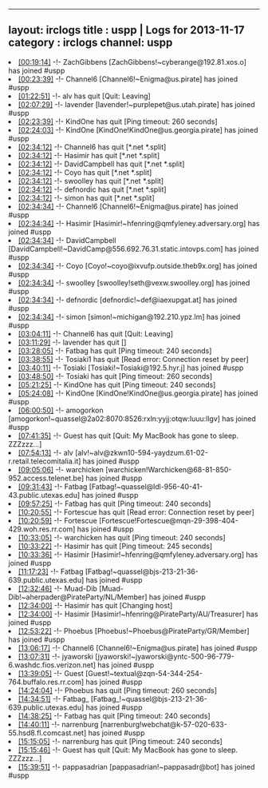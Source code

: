
---
layout: irclogs
title : uspp | Logs for 2013-11-17
category : irclogs
channel: uspp
---
<li class="logitem"><a href="#00:19:14" name="00:19:14" class="time">[00:19:14]</a> -!- <span class="join">ZachGibbens</span> [ZachGibbens!~cyberange@192.81.xos.o] has joined #uspp </li>
<li class="logitem"><a href="#00:23:39" name="00:23:39" class="time">[00:23:39]</a> -!- <span class="join">Channel6</span> [Channel6!~Enigma@us.pirate] has joined #uspp </li>
<li class="logitem"><a href="#01:22:51" name="01:22:51" class="time">[01:22:51]</a> -!- <span class="quit">alv</span> has quit [Quit: Leaving] </li>
<li class="logitem"><a href="#02:07:29" name="02:07:29" class="time">[02:07:29]</a> -!- <span class="join">lavender</span> [lavender!~purplepet@us.utah.pirate] has joined #uspp </li>
<li class="logitem"><a href="#02:23:39" name="02:23:39" class="time">[02:23:39]</a> -!- <span class="quit">KindOne</span> has quit [Ping timeout: 260 seconds] </li>
<li class="logitem"><a href="#02:24:03" name="02:24:03" class="time">[02:24:03]</a> -!- <span class="join">KindOne</span> [KindOne!KindOne@us.georgia.pirate] has joined #uspp </li>
<li class="logitem"><a href="#02:34:12" name="02:34:12" class="time">[02:34:12]</a> -!- <span class="quit">Channel6</span> has quit [*.net *.split] </li>
<li class="logitem"><a href="#02:34:12" name="02:34:12" class="time">[02:34:12]</a> -!- <span class="quit">Hasimir</span> has quit [*.net *.split] </li>
<li class="logitem"><a href="#02:34:12" name="02:34:12" class="time">[02:34:12]</a> -!- <span class="quit">DavidCampbell</span> has quit [*.net *.split] </li>
<li class="logitem"><a href="#02:34:12" name="02:34:12" class="time">[02:34:12]</a> -!- <span class="quit">Coyo</span> has quit [*.net *.split] </li>
<li class="logitem"><a href="#02:34:12" name="02:34:12" class="time">[02:34:12]</a> -!- <span class="quit">swoolley</span> has quit [*.net *.split] </li>
<li class="logitem"><a href="#02:34:12" name="02:34:12" class="time">[02:34:12]</a> -!- <span class="quit">defnordic</span> has quit [*.net *.split] </li>
<li class="logitem"><a href="#02:34:12" name="02:34:12" class="time">[02:34:12]</a> -!- <span class="quit">simon</span> has quit [*.net *.split] </li>
<li class="logitem"><a href="#02:34:34" name="02:34:34" class="time">[02:34:34]</a> -!- <span class="join">Channel6</span> [Channel6!~Enigma@us.pirate] has joined #uspp </li>
<li class="logitem"><a href="#02:34:34" name="02:34:34" class="time">[02:34:34]</a> -!- <span class="join">Hasimir</span> [Hasimir!~hfenring@qmfyleney.adversary.org] has joined #uspp </li>
<li class="logitem"><a href="#02:34:34" name="02:34:34" class="time">[02:34:34]</a> -!- <span class="join">DavidCampbell</span> [DavidCampbell!~DavidCamp@556.692.76.31.static.intovps.com] has joined #uspp </li>
<li class="logitem"><a href="#02:34:34" name="02:34:34" class="time">[02:34:34]</a> -!- <span class="join">Coyo</span> [Coyo!~coyo@ixvufp.outside.theb9x.org] has joined #uspp </li>
<li class="logitem"><a href="#02:34:34" name="02:34:34" class="time">[02:34:34]</a> -!- <span class="join">swoolley</span> [swoolley!seth@vexw.swoolley.org] has joined #uspp </li>
<li class="logitem"><a href="#02:34:34" name="02:34:34" class="time">[02:34:34]</a> -!- <span class="join">defnordic</span> [defnordic!~def@iaexupgat.at] has joined #uspp </li>
<li class="logitem"><a href="#02:34:34" name="02:34:34" class="time">[02:34:34]</a> -!- <span class="join">simon</span> [simon!~michigan@192.210.ypz.lm] has joined #uspp </li>
<li class="logitem"><a href="#03:04:11" name="03:04:11" class="time">[03:04:11]</a> -!- <span class="quit">Channel6</span> has quit [Quit: Leaving] </li>
<li class="logitem"><a href="#03:11:29" name="03:11:29" class="time">[03:11:29]</a> -!- <span class="quit">lavender</span> has quit [] </li>
<li class="logitem"><a href="#03:28:05" name="03:28:05" class="time">[03:28:05]</a> -!- <span class="quit">Fatbag</span> has quit [Ping timeout: 240 seconds] </li>
<li class="logitem"><a href="#03:38:55" name="03:38:55" class="time">[03:38:55]</a> -!- <span class="quit">Tosiaki1</span> has quit [Read error: Connection reset by peer] </li>
<li class="logitem"><a href="#03:40:11" name="03:40:11" class="time">[03:40:11]</a> -!- <span class="join">Tosiaki</span> [Tosiaki!~Tosiaki@192.5.hyr.j] has joined #uspp </li>
<li class="logitem"><a href="#03:48:50" name="03:48:50" class="time">[03:48:50]</a> -!- <span class="quit">Tosiaki</span> has quit [Ping timeout: 260 seconds] </li>
<li class="logitem"><a href="#05:21:25" name="05:21:25" class="time">[05:21:25]</a> -!- <span class="quit">KindOne</span> has quit [Ping timeout: 240 seconds] </li>
<li class="logitem"><a href="#05:24:08" name="05:24:08" class="time">[05:24:08]</a> -!- <span class="join">KindOne</span> [KindOne!KindOne@us.georgia.pirate] has joined #uspp </li>
<li class="logitem"><a href="#06:00:50" name="06:00:50" class="time">[06:00:50]</a> -!- <span class="join">amogorkon</span> [amogorkon!~quassel@2a02:8070:8526:rxln:yyjj:otqw:luuu:llgv] has joined #uspp </li>
<li class="logitem"><a href="#07:41:35" name="07:41:35" class="time">[07:41:35]</a> -!- <span class="quit">Guest</span> has quit [Quit: My MacBook has gone to sleep. ZZZzzz…] </li>
<li class="logitem"><a href="#07:54:13" name="07:54:13" class="time">[07:54:13]</a> -!- <span class="join">alv</span> [alv!~alv@zkwn10-594-yaydzum.61-02-r.retail.telecomitalia.it] has joined #uspp </li>
<li class="logitem"><a href="#09:05:06" name="09:05:06" class="time">[09:05:06]</a> -!- <span class="join">warchicken</span> [warchicken!Warchicken@68-81-850-952.access.telenet.be] has joined #uspp </li>
<li class="logitem"><a href="#09:31:43" name="09:31:43" class="time">[09:31:43]</a> -!- <span class="join">Fatbag</span> [Fatbag!~quassel@ldl-956-40-41-43.public.utexas.edu] has joined #uspp </li>
<li class="logitem"><a href="#09:57:25" name="09:57:25" class="time">[09:57:25]</a> -!- <span class="quit">Fatbag</span> has quit [Ping timeout: 240 seconds] </li>
<li class="logitem"><a href="#10:20:55" name="10:20:55" class="time">[10:20:55]</a> -!- <span class="quit">Fortescue</span> has quit [Read error: Connection reset by peer] </li>
<li class="logitem"><a href="#10:20:59" name="10:20:59" class="time">[10:20:59]</a> -!- <span class="join">Fortescue</span> [Fortescue!Fortescue@mqn-29-398-404-429.woh.res.rr.com] has joined #uspp </li>
<li class="logitem"><a href="#10:33:05" name="10:33:05" class="time">[10:33:05]</a> -!- <span class="quit">warchicken</span> has quit [Ping timeout: 240 seconds] </li>
<li class="logitem"><a href="#10:33:22" name="10:33:22" class="time">[10:33:22]</a> -!- <span class="quit">Hasimir</span> has quit [Ping timeout: 245 seconds] </li>
<li class="logitem"><a href="#10:33:36" name="10:33:36" class="time">[10:33:36]</a> -!- <span class="join">Hasimir</span> [Hasimir!~hfenring@qmfyleney.adversary.org] has joined #uspp </li>
<li class="logitem"><a href="#11:17:23" name="11:17:23" class="time">[11:17:23]</a> -!- <span class="join">Fatbag</span> [Fatbag!~quassel@bjs-213-21-36-639.public.utexas.edu] has joined #uspp </li>
<li class="logitem"><a href="#12:32:46" name="12:32:46" class="time">[12:32:46]</a> -!- <span class="join">Muad-Dib</span> [Muad-Dib!~aherpader@PirateParty/NL/Member] has joined #uspp </li>
<li class="logitem"><a href="#12:34:00" name="12:34:00" class="time">[12:34:00]</a> -!- <span class="quit">Hasimir</span> has quit [Changing host] </li>
<li class="logitem"><a href="#12:34:00" name="12:34:00" class="time">[12:34:00]</a> -!- <span class="join">Hasimir</span> [Hasimir!~hfenring@PirateParty/AU/Treasurer] has joined #uspp </li>
<li class="logitem"><a href="#12:53:22" name="12:53:22" class="time">[12:53:22]</a> -!- <span class="join">Phoebus</span> [Phoebus!~Phoebus@PirateParty/GR/Member] has joined #uspp </li>
<li class="logitem"><a href="#13:06:17" name="13:06:17" class="time">[13:06:17]</a> -!- <span class="join">Channel6</span> [Channel6!~Enigma@us.pirate] has joined #uspp </li>
<li class="logitem"><a href="#13:07:31" name="13:07:31" class="time">[13:07:31]</a> -!- <span class="join">jyaworski</span> [jyaworski!~jyaworski@yntc-500-96-779-6.washdc.fios.verizon.net] has joined #uspp </li>
<li class="logitem"><a href="#13:39:05" name="13:39:05" class="time">[13:39:05]</a> -!- <span class="join">Guest</span> [Guest!~textual@zqn-54-344-254-764.buffalo.res.rr.com] has joined #uspp </li>
<li class="logitem"><a href="#14:24:04" name="14:24:04" class="time">[14:24:04]</a> -!- <span class="quit">Phoebus</span> has quit [Ping timeout: 260 seconds] </li>
<li class="logitem"><a href="#14:34:51" name="14:34:51" class="time">[14:34:51]</a> -!- <span class="join">Fatbag_</span> [Fatbag_!~quassel@bjs-213-21-36-639.public.utexas.edu] has joined #uspp </li>
<li class="logitem"><a href="#14:38:25" name="14:38:25" class="time">[14:38:25]</a> -!- <span class="quit">Fatbag</span> has quit [Ping timeout: 240 seconds] </li>
<li class="logitem"><a href="#14:40:11" name="14:40:11" class="time">[14:40:11]</a> -!- <span class="join">narrenburg</span> [narrenburg!webchat@k-57-020-633-55.hsd8.fl.comcast.net] has joined #uspp </li>
<li class="logitem"><a href="#15:15:05" name="15:15:05" class="time">[15:15:05]</a> -!- <span class="quit">narrenburg</span> has quit [Ping timeout: 240 seconds] </li>
<li class="logitem"><a href="#15:15:46" name="15:15:46" class="time">[15:15:46]</a> -!- <span class="quit">Guest</span> has quit [Quit: My MacBook has gone to sleep. ZZZzzz…] </li>
<li class="logitem"><a href="#15:39:51" name="15:39:51" class="time">[15:39:51]</a> -!- <span class="join">pappasadrian</span> [pappasadrian!~pappasadr@bot] has joined #uspp </li>


